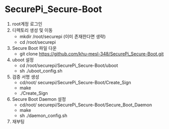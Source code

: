 # SecurePi_Secure-Boot

1. root계정 로그인
2. 디렉토리 생성 및 이동
	- mkdir /root/securepi (이미 존재한다면 생략)
	- cd /root/securepi
3. Secure Boot 파일 다운
	- git clone https://github.com/khu-mesl-348/SecurePi_Secure-Boot.git
4. uboot 설정
	- cd /root/securepi/SecurePi_Secure-Boot/uboot
	- sh ./uboot_config.sh
5. 검증 서명 생성
	- cd/root/ securepi/SecurePi_Secure-Boot/Create_Sign
	- make
	- ./Create_Sign
6. Secure Boot Daemon 설정
	- cd/root/ securepi/SecurePi_Secure-Boot/Secure_Boot_Daemon
	- make
	- sh ./daemon_config.sh
7. 재부팅
